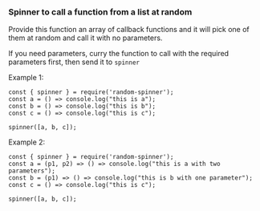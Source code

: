 ### Spinner to call a function from a list at random

Provide this function an array of callback functions and it will pick one of them at random and call it with no parameters.

If you need parameters, curry the function to call with the required parameters first, then send it to `spinner`

Example 1:

```
const { spinner } = require('random-spinner');
const a = () => console.log("this is a");
const b = () => console.log("this is b");
const c = () => console.log("this is c");

spinner([a, b, c]);
```

Example 2:
```
const { spinner } = require('random-spinner');
const a = (p1, p2) => () => console.log("this is a with two parameters");
const b = (p1) => () => console.log("this is b with one parameter");
const c = () => console.log("this is c");

spinner([a, b, c]);
```
